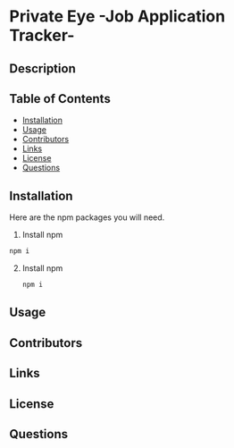 # Private Eye -Job Application Tracker-


## Description


## Table of Contents
- [Installation](#Installation)
- [Usage](#Usage)
- [Contributors](#Contributors)
- [Links](#Links)
- [License](#license)
- [Questions](#Questions)
        
## Installation
Here are the npm packages you will need.
 1. Install npm
   ```sh
   npm i 
   ```
2. Install npm 
   ```sh
   npm i 
   ```

## Usage



## Contributors



## Links

## License

## Questions







